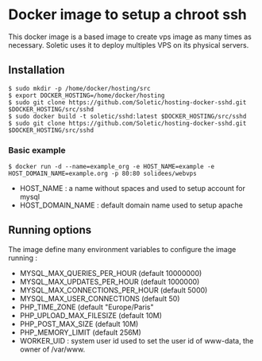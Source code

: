 # Docker image to setup a chroot ssh

This docker image is a based image to create vps image as many times as necessary. Soletic uses it to deploy multiples VPS on its physical servers.

## Installation

```
$ sudo mkdir -p /home/docker/hosting/src
$ export DOCKER_HOSTING=/home/docker/hosting
$ sudo git clone https://github.com/Soletic/hosting-docker-sshd.git $DOCKER_HOSTING/src/sshd
$ sudo docker build -t soletic/sshd:latest $DOCKER_HOSTING/src/sshd
$ sudo git clone https://github.com/Soletic/hosting-docker-sshd.git $DOCKER_HOSTING/src/sshd
``` 

### Basic example

```
$ docker run -d --name=example_org -e HOST_NAME=example -e HOST_DOMAIN_NAME=example.org -p 80:80 solidees/webvps
```

* HOST_NAME : a name without spaces and used to setup account for mysql
* HOST_DOMAIN_NAME : default domain name used to setup apache

## Running options

The image define many environment variables to configure the image running :

* MYSQL_MAX_QUERIES_PER_HOUR (default 10000000)
* MYSQL_MAX_UPDATES_PER_HOUR (default 1000000)
* MYSQL_MAX_CONNECTIONS_PER_HOUR (default 5000)
* MYSQL_MAX_USER_CONNECTIONS (default 50)
* PHP_TIME_ZONE (default  "Europe/Paris"
* PHP_UPLOAD_MAX_FILESIZE (default 10M)
* PHP_POST_MAX_SIZE (default 10M)
* PHP_MEMORY_LIMIT (default  256M)
* WORKER_UID : system user id used to set the user id of www-data, the owner of /var/www.